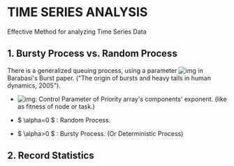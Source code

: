 # TIME SERIES ANALYSIS
Effective Method for analyzing Time Series Data

## 1. Bursty Process vs. Random Process
There is a generalized queuing process, using a parameter ![img](https://imgur.com/AAsLZeP) in Barabasi's Burst paper.
("The origin of bursts and heavy tails in human dynamics, 2005").

 * ![img](https://imgur.com/AAsLZeP): Control Parameter of Priority array's components' exponent. (like as fitness of node or task.)

 * $ \alpha=0 $ : Random Process.
 * $ \alpha>0 $  : Bursty Process. (Or Deterministic Process)


## 2. Record Statistics
